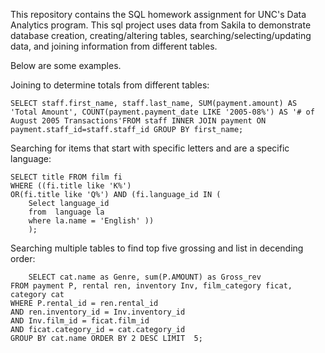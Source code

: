 This repository contains the SQL homework assignment for UNC's Data Analytics program. This sql project uses data from Sakila to demonstrate database creation, creating/altering tables, searching/selecting/updating data, and joining information from different tables. 

Below are some examples.

Joining to determine totals from different tables:
```
SELECT staff.first_name, staff.last_name, SUM(payment.amount) AS 'Total Amount', COUNT(payment.payment_date LIKE '2005-08%') AS '# of August 2005 Transactions'FROM staff INNER JOIN payment ON payment.staff_id=staff.staff_id GROUP BY first_name;
```

Searching for items that start with specific letters and are a specific language:
```
SELECT title FROM film fi
WHERE ((fi.title like 'K%')  
OR(fi.title like 'Q%') AND (fi.language_id IN (
	Select language_id 
    from  language la
    where la.name = 'English' ))
    );
```

Searching multiple tables to find top five grossing and list in decending order:
```
    SELECT cat.name as Genre, sum(P.AMOUNT) as Gross_rev
FROM payment P, rental ren, inventory Inv, film_category ficat, category cat
WHERE P.rental_id = ren.rental_id
AND ren.inventory_id = Inv.inventory_id
AND Inv.film_id = ficat.film_id
AND ficat.category_id = cat.category_id
GROUP BY cat.name ORDER BY 2 DESC LIMIT  5; 
```
